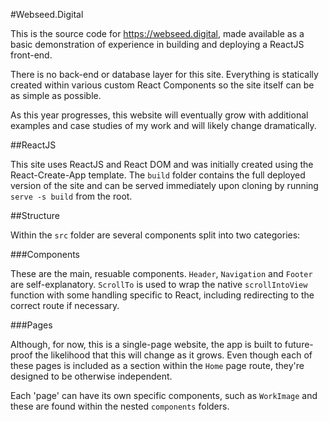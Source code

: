 #Webseed.Digital

This is the source code for https://webseed.digital, made available as a basic demonstration of experience in building and deploying a ReactJS front-end. 

There is no back-end or database layer for this site. Everything is statically created within various custom React Components so the site itself can be as simple as possible.

As this year progresses, this website will eventually grow with additional examples and case studies of my work and will likely change dramatically.

##ReactJS

This site uses ReactJS and React DOM and was initially created using the React-Create-App template.
The `build` folder contains the full deployed version of the site and can be served immediately upon cloning by running `serve -s build` from the root.

##Structure

Within the `src` folder are several components split into two categories:

###Components

These are the main, resuable components. `Header`, `Navigation` and `Footer` are self-explanatory. `ScrollTo` is used to wrap the native `scrollIntoView` function with some handling specific to React, including redirecting to the correct route if necessary. 

###Pages

Although, for now, this is a single-page website, the app is built to future-proof the likelihood that this will change as it grows. Even though each of these pages is included as a section within the `Home` page route, they're designed to be otherwise independent.

Each 'page' can have its own specific components, such as `WorkImage` and these are found within the nested `components` folders.
